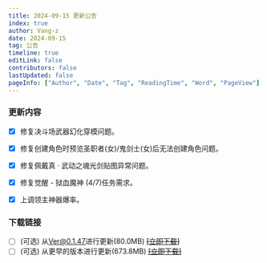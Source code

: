```yaml
---
title: 2024-09-15 更新公告
index: true
author: Vang-z
date: 2024-09-15
tag: 公告
timeline: true
editLink: false
contributors: false
lastUpdated: false
pageInfo: ["Author", "Date", "Tag", "ReadingTime", "Word", "PageView"]
---
```


### 更新内容
- [x] 修复决斗场<a>武器幻化</a>穿模问题。
- [x] 修复创建角色时预览<a>圣职者(女)/鬼剑士(女)</a>后无法创建角色问题。
- [x] 修复佩戴<a>真 · 武动之魂光剑</a>贴图异常问题。
- [x] 修复<a>觉醒 - 狱血魔神 (4/7)</a>任务需求。
- [x] 上调<a>领主神器</a>爆率。


### 下载链接
- [ ] <a>(可选)</a> 从<a>Ver@0.1.47</a>进行更新(80.0MB) ~~[[立即下载]]()~~
- [ ] <a>(可选)</a> 从<a>更早的版本</a>进行更新(673.8MB) ~~[[立即下载]]()~~

